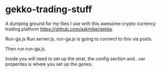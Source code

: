 # gekko-trading-stuff
A dumping ground for my files I use with this awesome crypto currency trading platform https://github.com/askmike/gekko


Run-ga.js
Run server.js, run-ga.js is going to connect to this via posts.

Then run run-ga.js.

Inside you will need to set up the strat, the config section and...var properites is where you set up the genes.
